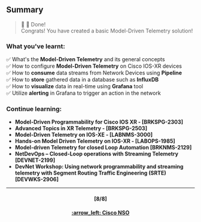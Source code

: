## Summary

> :clap: :tada: Done!  
> Congrats! You have created a basic Model-Driven Telemetry solution!

### What you've learnt:  
:white_check_mark:  What's the **Model-Driven Telemetry** and its general concepts  
:white_check_mark:  How to configure **Model-Driven Telemetry** on Cisco IOS-XR devices  
:white_check_mark:  How to **consume** data streams from Network Devices using **Pipeline**  
:white_check_mark:  How to **store** gathered data in a database such as **InfluxDB**  
:white_check_mark:  How to **visualize** data in real-time using **Grafana** tool    
:white_check_mark:  Utilize **alerting** in Grafana to trigger an action in the network  

### Continue learning:
- **Model-Driven Programmability for Cisco IOS XR - [BRKSPG-2303]**
- **Advanced Topics in XR Telemetry - [BRKSPG-2503]**
- **Model-Driven Telemetry on IOS-XE - [LABNMS-3000]**
- **Hands-on Model Driven Telemetry on IOS-XR - [LABOPS-1985]**
-	**Model-driven Telemetry for closed Loop Automation [BRKNMS-2129]**
- **NetDevOps – Closed-Loop operations with Streaming Telemetry [DEVNET-2199]**
-	**DevNet Workshop: Using network programmability and streaming telemetry with Segment Routing Traffic Engineering (SRTE) [DEVWKS-2906]**


---
<h4 align="center">[8/8]</h4>
<h4 align="center"> <a href="/readme/6.md"> :arrow_left: Cisco NSO </h4>
